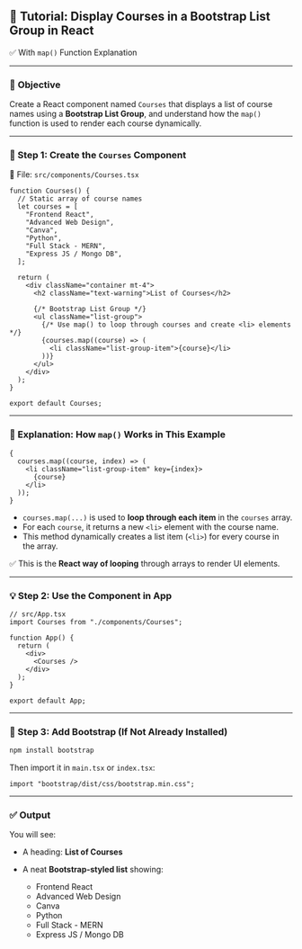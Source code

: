## 📘 Tutorial: Display Courses in a Bootstrap List Group in React

✅ With `map()` Function Explanation

---

### 🎯 **Objective**

Create a React component named `Courses` that displays a list of course names using a **Bootstrap List Group**, and understand how the `map()` function is used to render each course dynamically.

---

### 🧩 Step 1: Create the `Courses` Component

📄 File: `src/components/Courses.tsx`

```tsx
function Courses() {
  // Static array of course names
  let courses = [
    "Frontend React",
    "Advanced Web Design",
    "Canva",
    "Python",
    "Full Stack - MERN",
    "Express JS / Mongo DB",
  ];

  return (
    <div className="container mt-4">
      <h2 className="text-warning">List of Courses</h2>

      {/* Bootstrap List Group */}
      <ul className="list-group">
        {/* Use map() to loop through courses and create <li> elements */}
        {courses.map((course) => (
          <li className="list-group-item">{course}</li>
        ))}
      </ul>
    </div>
  );
}

export default Courses;
```

---

### 🧠 Explanation: How `map()` Works in This Example

```tsx
{
  courses.map((course, index) => (
    <li className="list-group-item" key={index}>
      {course}
    </li>
  ));
}
```

- `courses.map(...)` is used to **loop through each item** in the `courses` array.
- For each `course`, it returns a new `<li>` element with the course name.
- This method dynamically creates a list item (`<li>`) for every course in the array.

✅ This is the **React way of looping** through arrays to render UI elements.

---

### 💡 Step 2: Use the Component in App

```tsx
// src/App.tsx
import Courses from "./components/Courses";

function App() {
  return (
    <div>
      <Courses />
    </div>
  );
}

export default App;
```

---

### 🎨 Step 3: Add Bootstrap (If Not Already Installed)

```bash
npm install bootstrap
```

Then import it in `main.tsx` or `index.tsx`:

```tsx
import "bootstrap/dist/css/bootstrap.min.css";
```

---

### ✅ Output

You will see:

- A heading: **List of Courses**
- A neat **Bootstrap-styled list** showing:

  - Frontend React
  - Advanced Web Design
  - Canva
  - Python
  - Full Stack - MERN
  - Express JS / Mongo DB
